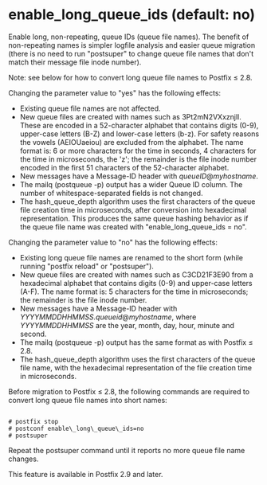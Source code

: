 # enable_long_queue_ids (default: no)
 Enable long, non-repeating, queue IDs (queue file names). The
benefit of non-repeating names is simpler logfile analysis and
easier queue migration (there is no need to run "postsuper" to
change queue file names that don't match their message file inode
number). 


 Note: see below for how to convert long queue file names to
Postfix ≤ 2.8. 


 Changing the parameter value to "yes" has the following effects:



* Existing queue file names are not affected.
* New queue files are created with names such as 3Pt2mN2VXxznjll.
These are encoded in a 52-character alphabet that contains digits
(0-9), upper-case letters (B-Z) and lower-case letters (b-z). For
safety reasons the vowels (AEIOUaeiou) are excluded from the alphabet.
The name format is: 6 or more characters for the time in seconds,
4 characters for the time in microseconds, the 'z'; the remainder
is the file inode number encoded in the first 51 characters of the
52-character alphabet.
* New messages have a Message-ID header with
*queueID*@*myhostname*.
* The mailq (postqueue -p) output has a wider Queue ID column.
The number of whitespace-separated fields is not changed.
* The hash\_queue\_depth algorithm uses the first characters
of the queue file creation time in microseconds, after conversion
into hexadecimal representation. This produces the same queue hashing
behavior as if the queue file name was created with "enable\_long\_queue\_ids
= no".


 Changing the parameter value to "no" has the following effects:



* Existing long queue file names are renamed to the short
form (while running "postfix reload" or "postsuper").
* New queue files are created with names such as C3CD21F3E90
from a hexadecimal alphabet that contains digits (0-9) and upper-case
letters (A-F). The name format is: 5 characters for the time in
microseconds; the remainder is the file inode number.
* New messages have a Message-ID header with
*YYYYMMDDHHMMSS.queueid*@*myhostname*, where
*YYYYMMDDHHMMSS* are the year, month, day, hour, minute and
second.
* The mailq (postqueue -p) output has the same format as
with Postfix ≤ 2.8.
* The hash\_queue\_depth algorithm uses the first characters
of the queue file name, with the hexadecimal representation of the
file creation time in microseconds.


 Before migration to Postfix ≤ 2.8, the following commands
are required to convert long queue file names into short names: 



```

# postfix stop
# postconf enable\_long\_queue\_ids=no
# postsuper

```

 Repeat the postsuper command until it reports no more queue file
name changes. 


 This feature is available in Postfix 2.9 and later. 


